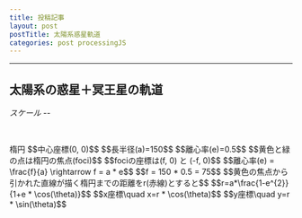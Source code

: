 ```yaml
---
title: 投稿記事
layout: post
postTitle: 太陽系惑星軌道
categories: post processingJS
---
```


-----
## 太陽系の惑星＋冥王星の軌道

<div class="row">
   <div class="col-xs-6">
       <canvas id="canvas1"></canvas>
       <div class="tz-container">
          <em>スケール -- </em>
          <div id="scale" class="sl"></div>
          <div id="scale-value" class="sl"></div>
       </div>  
   </div>
   <div class="col-xs-6">
      <pre>
</pre> 
   </div>
</div>

<br>
<div class="row">
   <div class="col-xs-6">
       <canvas id="canvas2"></canvas>
   </div>
   <div class="col-xs-6">
      楕円
      $$中心座標(0, 0)$$
      $$長半径(a)=150$$
      $$離心率(e)=0.5$$
      $$黄色と緑の点は楕円の焦点(foci)$$
      $$fociの座標は(f, 0) と (-f, 0)$$
      $$離心率(e) = \frac{f}{a} \rightarrow f = a * e$$
      $$f = 150 * 0.5 = 75$$
      $$黄色の焦点から引かれた直線が描く楕円までの距離をr(赤線)とすると$$
      $$r=a*\frac{1-e^{2}}{1+e * \cos(\theta)}$$
      $$x座標\quad x=r * \cos(\theta)$$
      $$y座標\quad y=r * \sin(\theta)$$ 
<pre>
</pre> 
   </div>
</div>



<script src="//code.jquery.com/jquery-1.11.3.js"></script>
<script src="//code.jquery.com/ui/1.11.4/jquery-ui.js"></script>
<script src="{{site.url}}/js/processing.min.js" charset="utf-8"></script>
<script src="https://cdn.rawgit.com/google/code-prettify/master/loader/run_prettify.js?skin=sons-of-obsidian"></script>
<script type="text/javascript" src="http://cdn.mathjax.org/mathjax/latest/MathJax.js?config=TeX-AMS-MML_SVG"></script>
<script type="text/javascript">
var $window = $(window)
  // make code pretty
  $('pre').addClass('prettyprint');
  $('pre').css({"background":"#111",
	  	           "font-size":"1.05em",
		                "border":"0px"}
		            );
  $('code').css({"font-size":"1.05em","color":"#f00"});


function sketchProc1(processing) {

var height = 900,
    width = 900;
var scale = 0.05;    
var font = new processing.PFont()
$(".sl").css({"display":"inline-block"});

$("#scale").slider({min:0.05, max: 1.8, value: 0.05, step: 0.002, animate: "fast"})
          .css({"width":"400px"});

$( "#scale-value" ).html( $( "#scale" ).slider("option", "value") );
// sliderのchangeイベントの処理
$( "#scale" ).on( "slidechange", function( event, ui ) {
    $( "#scale-value" ).html(ui.value);
    scale = ui.value;
    processing.background(0, 0, 0);
    for (var i = 0; i < orbits.length; i++) {
          orbits[i].display();
    };

} );
    processing.angleMode = "degrees";
    var Orbit = function(name,x,y,e,a,rot) {
        this.name = name;
        this.eccentricity = e;
        this.x = x;
        this.y = y;
        this.semiAxis = a;
        this.rot = rot;
    };

    Orbit.prototype.display = function() {

        processing.stroke(255,255,255);
        processing.strokeWeight(2);
        processing.fill(255, 255, 255);
        processing.pushMatrix();
        processing.scale(scale);
        // foci の　ｘ座標を計算
        var c = this.eccentricty * this.semiAxis;
        // 座標の移動
        processing.translate(width/(2*scale),height/(2*scale));

        var x0,y0;
        for (var i=0;i<360;i=i+0.05){
            var r = this.semiAxis*(1-Math.pow(this.eccentricity,2))/(1+this.eccentricity*processing.cos(i));
            var x = r*processing.cos(i);
            var y = r*processing.sin(i);
            // 原点で回転し座標返還
            var x1 = x*processing.cos(this.rot) - y*processing.sin(this.rot);
            var y1 = (x*processing.sin(this.rot) + y*processing.cos(this.rot))*-1;
            // 軌道描画
            processing.stroke(255,0,0);
            processing.point(x1,y1);
            // 文字表示位置を退避
            if (i===0){
              x0 = x1;
              y0 = y1;
            }
        }
        // 惑星名描画
        processing.textSize(12/scale);
        processing.text(this.name,x1,y1);
        processing.textAlign(processing.LEFT);
        // 太陽描画
        processing.noStroke();
        processing.fill(255,255,0);
        processing.ellipse(c,0,15,15);
        processing.popMatrix();
    };

    // setup
    processing.setup = function(){
        // canvas size 
        processing.size(width,height);
        // 初期軌道描画
        processing.background(0, 0, 0);
        for (var i = 0; i < orbits.length; i++) {
          orbits[i].display();
        };
    };

    // 軌道データ作成
    var orbits = [];
    orbits.push(new Orbit("Mercury",0,0,0.205,57.9,77.45)); 
    orbits.push(new Orbit("Venus",0,0,0.007,108.2,131.6)); 
    orbits.push(new Orbit("Earth",0,0,0.017,149.6,0)); 
    orbits.push(new Orbit("Mars",0,0,0.094,227.9,-23.94)); 
    orbits.push(new Orbit("Jupiter",0,0,0.049,778.6,14.73)); 
    orbits.push(new Orbit("Saturn",0,0,0.057,1433.5,92.6)); 
    orbits.push(new Orbit("Uranus",0,0,0.046,2872.5,170.95)); 
    orbits.push(new Orbit("Nepture",0,0,0.011,4495.1,44.96)); 
    orbits.push(new Orbit("Pluto",0,0,0.244,5906.4,224.07)); 

};  

function sketchProc2(processing) {

    var height = 400,
        width = 500;
    
    processing.angleMode = "degrees";
    
    var Orbit = function(x,y,e,a) {
        this.x = x;
        this.y = y;
        this.eccentricity = e;
        this.semiAxis = a;
    };

    Orbit.prototype.display = function() {
        processing.stroke(255,255,255);
        processing.strokeWeight(1);
        processing.fill(255, 255, 255);
        processing.pushMatrix();
        var c = this.eccentricity * this.semiAxis;
        processing.translate(width/2,height/2);
        for (var i=0;i<360;i=i+0.05){
            var r = this.semiAxis*(1-Math.pow(this.eccentricity,2))/(1+this.eccentricity*processing.cos(i));
            var x = r*processing.cos(i)+c;
            var y = r*processing.sin(i);
            processing.point(x,y);
        }
        processing.noStroke();
        processing.fill(255,255,0);
        processing.ellipse(c,0,15,15);
        processing.fill(0,255,0);
        processing.ellipse(-c,0,15,15);
        processing.popMatrix();
    };
    Orbit.prototype.drawLine = function(i) {
        processing.stroke(255,255,255);
        processing.strokeWeight(2);
        processing.fill(255, 255, 255);
        processing.pushMatrix();
        var c = this.eccentricity * this.semiAxis;
        processing.translate(width/2,height/2);
        var r = this.semiAxis*(1-Math.pow(this.eccentricity,2))/(1+this.eccentricity*processing.cos(i));
        var x = r*processing.cos(i)+c;
        var y = r*processing.sin(i);
        processing.stroke(255,0,0);
        processing.line(x,y,c,0);
        processing.stroke(255,255,255);
        processing.line(x,y,-c,0);

        processing.popMatrix();
    };

    var orbits = new Orbit(0,0,0.5,150);
    //orbits.push(new Orbit("Ellipse",0,0,0.5,150,0)); 

    // setup
    processing.setup = function(){
        // canvas size 
        processing.size(width,height);
        processing.frameRate(10);
    };


    var step = 0;
    processing.draw = function() {

        processing.background(66, 66, 66);
        orbits.drawLine(step);
        orbits.display();
        step -=0.02;
        if (step < -359.9) {step = 0};

    }; 
};  

var canvas1 = document.getElementById("canvas1");
var canvas2 = document.getElementById("canvas2");

// attaching the sketchProc function to the canvas
var p1 = new Processing(canvas1, sketchProc1);
var p2 = new Processing(canvas2, sketchProc2);

// p.exit(); to detach it
$("#reset2").on("click",function(){
  p2.exit(); //to detach it
  p2 = new Processing(canvas2, sketchProc2);  
});

</script>
